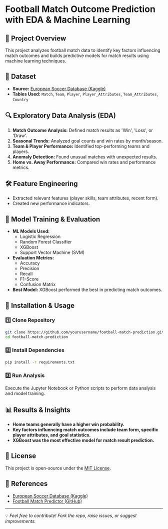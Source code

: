 # Football Match Outcome Prediction with EDA & Machine Learning

## 📌 Project Overview
This project analyzes football match data to identify key factors influencing match outcomes and builds predictive models for match results using machine learning techniques.

## 📂 Dataset
- **Source:** [European Soccer Database (Kaggle)](https://www.kaggle.com/datasets/hugomathien/soccer)
- **Tables Used:** `Match`, `Team`, `Player`, `Player_Attributes`, `Team_Attributes`, `Country`

## 🔍 Exploratory Data Analysis (EDA)
1. **Match Outcome Analysis:** Defined match results as 'Win', 'Loss', or 'Draw'.
2. **Seasonal Trends:** Analyzed goal counts and win rates by month/season.
3. **Team & Player Performance:** Identified top-performing teams and players.
4. **Anomaly Detection:** Found unusual matches with unexpected results.
5. **Home vs. Away Performance:** Compared win rates and performance metrics.

## 🛠 Feature Engineering
- Extracted relevant features (player skills, team attributes, recent form).
- Created new performance indicators.

## 🤖 Model Training & Evaluation
- **ML Models Used:**
  - Logistic Regression
  - Random Forest Classifier
  - XGBoost
  - Support Vector Machine (SVM)
- **Evaluation Metrics:**
  - Accuracy
  - Precision
  - Recall
  - F1-Score
  - Confusion Matrix
- **Best Model:** XGBoost performed the best in predicting match outcomes.

## 🚀 Installation & Usage
### 1️⃣ Clone Repository
```bash
git clone https://github.com/yourusername/football-match-prediction.git
cd football-match-prediction
```
### 2️⃣ Install Dependencies
```bash
pip install -r requirements.txt
```
### 3️⃣ Run Analysis
Execute the Jupyter Notebook or Python scripts to perform data analysis and model training.

## 📊 Results & Insights
- **Home teams generally have a higher win probability.**
- **Key factors influencing match outcomes include team form, specific player attributes, and goal statistics.**
- **XGBoost was the most effective model for match result prediction.**

## 📜 License
This project is open-source under the [MIT License](LICENSE).

## 🔗 References
- [European Soccer Database (Kaggle)](https://www.kaggle.com/datasets/hugomathien/soccer)
- [Football Match Predictor (GitHub)](https://github.com/aziztitu/football-match-predictor)

---
💡 *Feel free to contribute! Fork the repo, raise issues, or suggest improvements.*
